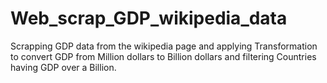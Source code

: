 # Web_scrap_GDP_wikipedia_data

Scrapping GDP data from the wikipedia page and applying Transformation to convert GDP from Million dollars to Billion dollars and filtering Countries having GDP over a Billion.

